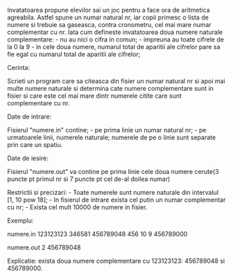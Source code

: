 Invatatoarea propune elevilor sai un joc pentru a face ora de aritmetica agreabila. Astfel spune un numar natural nr, iar copii primesc o 
lista de numere si trebuie sa gaseasca, contra cronometru, cel mai mare numar complementar cu nr. Iata cum defineste invatatoarea doua 
numere naturale complementare: - nu au nici o cifra in comun; - impreuna au toate cifrele de la 0 la 9 - in cele doua numere, numarul 
total de aparitii ale cifrelor pare sa fie egal cu numarul total de aparitii ale cifrelor;

Cerinta:

Scrieti un program care sa citeasca din fisier un numar natural nr si apoi mai multe numere naturale si determina cate numere complementare
sunt in fisier si care este cel mai mare dintr numerele citite care sunt complementare cu nr.

Date de intrare:

Fisierul "numere.in" contine; - pe prima linie un numar natural nr; - pe urmatoarele linii, numerele naturale; numerele de pe o linie 
sunt separate prin care un spatiu.

Date de iesire:

Fisierul "numere.out" va contine pe prima linie cele doua numere cerute(3 puncte pt primul nr si 7 puncte pt cel de-al doilea numar)

Restrictii si precizari: - Toate numerele sunt numere naturale din intervalul [1, 10 pow 18]; - In fisierul de intrare exista cel putin 
un numar complementar cu nr; - Exista cel mult 10000 de numere in fisier.

Exemplu:

numere.in 123123123 346581 456789048 456 10 9 456789000

numere.out 2 456789048

Explicatie: exista doua numere complementare cu 123123123: 456789048 si 456789000.
